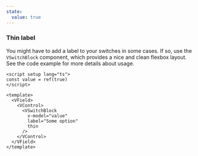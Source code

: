 ```yaml
---
state:
  value: true
---
```


### Thin label

You might have to add a label to your switches in some cases.
If so, use the `VSwitchBlock` component, which provides a nice and
clean flexbox layout. See the code example for more details about usage.

<!--code-->

```vue
<script setup lang="ts">
const value = ref(true)
</script>

<template>
  <VField>
    <VControl>
      <VSwitchBlock
        v-model="value"
        label="Some option"
        thin
      />
    </VControl>
  </VField>
</template>
```

<!--/code-->

<!--example-->

<div>
  <VField>
    <VControl>
      <VSwitchBlock 
        v-model="frontmatter.state.value" 
        label="Some option" 
        thin 
      />
    </VControl>
  </VField>
</div>

<!--/example-->

